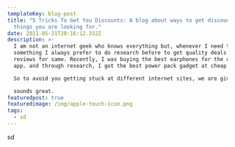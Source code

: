 ```yaml
---
templateKey: blog-post
title: "5 Tricks To Get You Discounts: A blog about ways to get discounts on
  things you are looking for."
date: 2021-05-31T20:16:12.332Z
description: >-
  I am not an internet geek who knows everything but, whenever I need to buy
  something I always prefer to do research before to get quality deals and
  reviews for same. Recently, I was buying the best earphones for the clubhouse
  app. and through research, I got the best power pack gadget at cheap.

  So to avoid you getting stuck at different internet sites, we are giving you 5 sure shot Tricks to get Discounts on what you want. In fact, 1 of our readers used same the procedure and get the highest deal on the desired product. 

  sounds great.
featuredpost: true
featuredimage: /img/apple-touch-icon.png
tags:
  - sd
---
```

sd